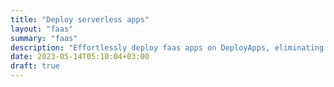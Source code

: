 ```yaml
---
title: "Deploy serverless apps"
layout: "faas"
summary: "faas"
description: "Effortlessly deploy faas apps on DeployApps, eliminating server management. Enjoy seamless scaling, reduced costs, and increased flexibility with serverless."
date: 2023-05-14T05:10:04+03:00
draft: true
---
```

